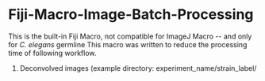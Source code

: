 # Fiji-Macro-Image-Batch-Processing
This is the built-in Fiji Macro, not compatible for ImageJ Macro -- and only for _C. elegans_ germline 
This macro was written to reduce the processing time of following workflow.
1. Deconvolved images (example directory: experiment_name/strain_label/
